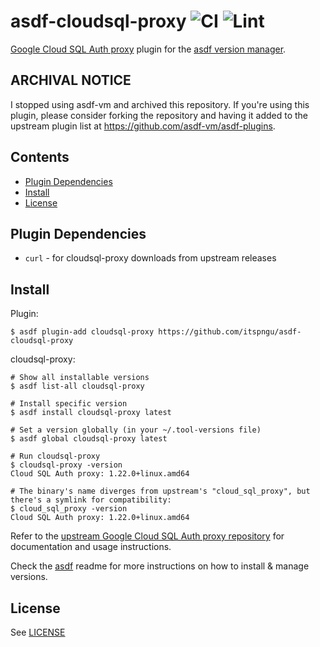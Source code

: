 # asdf-cloudsql-proxy ![CI](https://github.com/itspngu/asdf-cloudsql-proxy/workflows/CI/badge.svg) ![Lint](https://github.com/itspngu/asdf-cloudsql-proxy/workflows/Lint/badge.svg)

[Google Cloud SQL Auth proxy](https://github.com/GoogleCloudPlatform/cloudsql-proxy) plugin for the [asdf version manager](https://asdf-vm.com).

## ARCHIVAL NOTICE

I stopped using asdf-vm and archived this repository. If you're using this plugin, please consider forking the repository and having it added to the upstream plugin list at https://github.com/asdf-vm/asdf-plugins.

## Contents

- [Plugin Dependencies](#plugin-dependencies)
- [Install](#install)
- [License](#license)

## Plugin Dependencies

- `curl` - for cloudsql-proxy downloads from upstream releases

## Install

Plugin:

```shell_session
$ asdf plugin-add cloudsql-proxy https://github.com/itspngu/asdf-cloudsql-proxy
```

cloudsql-proxy:

```shell_session
# Show all installable versions
$ asdf list-all cloudsql-proxy

# Install specific version
$ asdf install cloudsql-proxy latest

# Set a version globally (in your ~/.tool-versions file)
$ asdf global cloudsql-proxy latest

# Run cloudsql-proxy
$ cloudsql-proxy -version
Cloud SQL Auth proxy: 1.22.0+linux.amd64

# The binary's name diverges from upstream's "cloud_sql_proxy", but there's a symlink for compatibility:
$ cloud_sql_proxy -version
Cloud SQL Auth proxy: 1.22.0+linux.amd64
```

Refer to the [upstream Google Cloud SQL Auth proxy repository](https://github.com/GoogleCloudPlatform/cloudsql-proxy) for documentation and usage instructions.

Check the [asdf](https://github.com/asdf-vm/asdf) readme for more instructions on how to install & manage versions.

## License

See [LICENSE](LICENSE)
